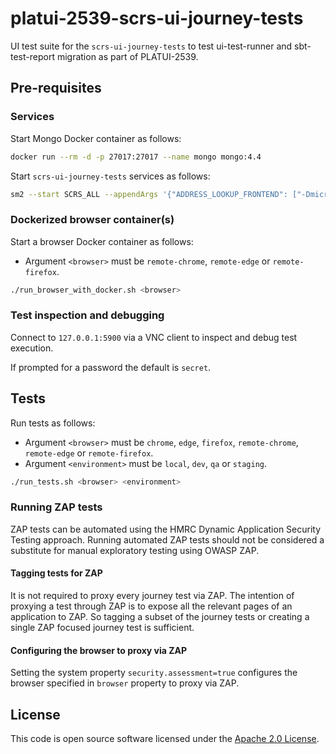 # platui-2539-scrs-ui-journey-tests

UI test suite for the `scrs-ui-journey-tests` to test ui-test-runner and sbt-test-report migration as part of PLATUI-2539.

## Pre-requisites

### Services

Start Mongo Docker container as follows:

```bash
docker run --rm -d -p 27017:27017 --name mongo mongo:4.4
```

Start `scrs-ui-journey-tests` services as follows:

```bash
sm2 --start SCRS_ALL --appendArgs '{"ADDRESS_LOOKUP_FRONTEND": ["-Dmicroservice.hosts.allowList.1=localhost"]}'
```

### Dockerized browser container(s)

Start a browser Docker container as follows:

* Argument `<browser>` must be `remote-chrome`, `remote-edge` or `remote-firefox`.

```bash
./run_browser_with_docker.sh <browser>
```

### Test inspection and debugging

Connect to `127.0.0.1:5900` via a VNC client to inspect and debug test execution.

If prompted for a password the default is `secret`.

## Tests

Run tests as follows:

* Argument `<browser>` must be `chrome`, `edge`, `firefox`, `remote-chrome`, `remote-edge` or `remote-firefox`.
* Argument `<environment>` must be `local`, `dev`, `qa` or `staging`.

```bash
./run_tests.sh <browser> <environment>
```

### Running ZAP tests

ZAP tests can be automated using the HMRC Dynamic Application Security Testing approach. Running
automated ZAP tests should not be considered a substitute for manual exploratory testing using OWASP ZAP.

#### Tagging tests for ZAP

It is not required to proxy every journey test via ZAP. The intention of proxying a test through ZAP is to expose all the
relevant pages of an application to ZAP. So tagging a subset of the journey tests or creating a
single ZAP focused journey test is sufficient.

#### Configuring the browser to proxy via ZAP

Setting the system property `security.assessment=true` configures the browser specified in `browser` property to proxy via ZAP.

## License

This code is open source software licensed under the [Apache 2.0 License]("http://www.apache.org/licenses/LICENSE-2.0.html").